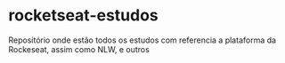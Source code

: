 # rocketseat-estudos
Repositório onde estão todos os estudos com referencia a plataforma da Rockeseat, assim como NLW, e outros

